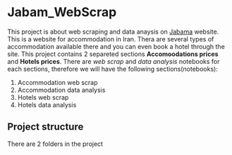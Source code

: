 # Jabam_WebScrap
This project is about web scraping and data anaysis on [Jabama](https://www.jabama.com/) website. This is a website for accommodation in Iran. Thera are several types of accommodation available there and you can even book a hotel through the site. 
This project contains 2 separeted sections **Accomoodations prices** and **Hotels prices**. There are *web scrap* and *data analysis* notebooks for each sections, therefore we will have the following sections(notebooks):
1.   Accommodation web scrap
2.   Accommodation data analysis
3.   Hotels web scrap
4.   Hotels data analysis

## Project structure
There are 2 folders in the project

